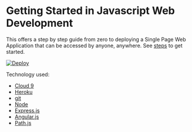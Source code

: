 # Getting Started in Javascript Web Development
This offers a step by step guide from zero to deploying a Single Page Web Application that can be accessed by anyone, anywhere. See [steps](./STEPS.MD) to get started.

[![Deploy](https://www.herokucdn.com/deploy/button.svg)](https://heroku.com/deploy)

Technology used:
* [Cloud 9](c9.io)
* [Heroku](heroku.com)
* [git](https://git-scm.com/)
* [Node](https://nodejs.org/)
* [Express.js](expressjs.com)
* [Angular.js](https://angularjs.org/)
* [Path.js](https://github.com/jinder/path)